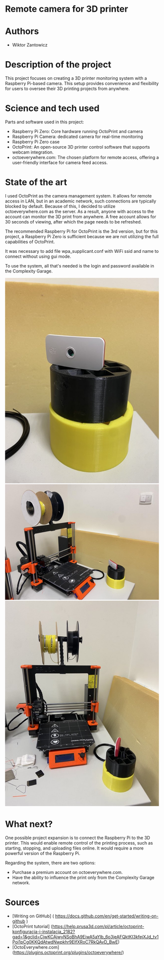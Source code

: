 
# Remote camera for 3D printer
# Authors 
- Wiktor Zantowicz
# Description of the project 
This project focuses on creating a 3D printer monitoring system with a Raspberry Pi-based camera. This setup provides convenience and flexibility for users to oversee their 3D printing projects from anywhere. 

# Science and tech used 
Parts and software used in this project:
- Raspberry Pi Zero: Core hardware running OctoPrint and camera
- Raspberry Pi Camera: dedicated camera for real-time monitoring
- Raspberry Pi Zero case
- OctoPrint: An open-source 3D printer control software that supports webcam integration.
- octoeverywhere.com: The chosen platform for remote access, offering a user-friendly interface for camera feed access.



# State of the art 
I used OctoPrint as the camera management system. It allows for remote access in LAN, but in an academic network, such connections are typically blocked by default. Because of this, I decided to utilize octoeverywhere.com as the server. As a result, anyone with access to the account can monitor the 3D print from anywhere. A free account allows for 30 seconds of viewing, after which the page needs to be refreshed.

The recommended Raspberry Pi for OctoPrint is the 3rd version, but for this project, a Raspberry Pi Zero is sufficient because we are not utilizing the full capabilities of OctoPrint.

It was necessary to add file wpa_supplicant.conf with WiFi ssid and name to connect without using gui mode.

To use the system, all that's needed is the login and password available in the Complexity Garage.

![](pi_camera_3.jpg)
![](pi_camera_2.jpg)
![](pi_camera_1.jpg)

# What next?

One possible project expansion is to connect the Raspberry Pi to the 3D printer. This would enable remote control of the printing process, such as starting, stopping, and uploading files online. It would require a more powerful version of the Raspberry Pi.

Regarding the system, there are two options:
- Purchase a premium account on octoeverywhere.com.
- Have the ability to influence the print only from the Complexity Garage network.
# Sources 
- [Writing on GitHub] ( https://docs.github.com/en/get-started/writing-on-github )
- [OctoPrint tutorial] (https://help.prusa3d.com/pl/article/octoprint-konfiguracja-i-instalacja_2182?gad=1&gclid=CjwKCAjwyNSoBhA9EiwA5aYlb_6o3jeAFQktKI3kfejXJd_tv1Poi1pCg0KKQdAtwdNwpkhr9EIfXRoC7RkQAvD_BwE)
- [OctoEverywhere.com] (https://plugins.octoprint.org/plugins/octoeverywhere/)
